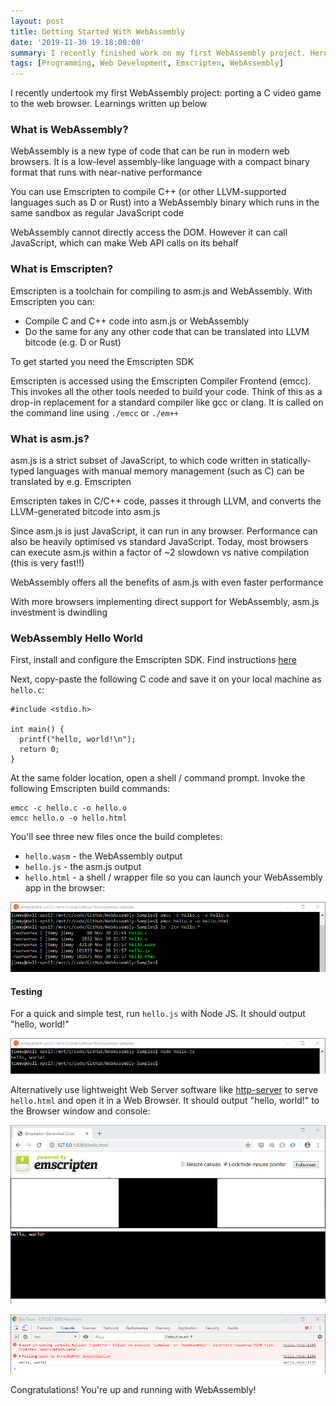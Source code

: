 ```yaml
---
layout: post
title: Getting Started With WebAssembly
date: '2019-11-30 19:18:00:00'
summary: I recently finished work on my first WebAssembly project. Here are the things I learned ...
tags: [Programming, Web Development, Emscripten, WebAssembly]
---
```


I recently undertook my first WebAssembly project: porting a C video game to the web browser. Learnings written up below


### What is WebAssembly?

WebAssembly is a new type of code that can be run in modern web browsers. It is a low-level assembly-like language with a compact binary format that runs with near-native performance

You can use Emscripten to compile C++ (or other LLVM-supported languages such as D or Rust) into a WebAssembly binary which runs in the same sandbox as regular JavaScript code

WebAssembly cannot directly access the DOM. However it can call JavaScript, which can make Web API calls on its behalf 


### What is Emscripten?

Emscripten is a toolchain for compiling to asm.js and WebAssembly. With Emscripten you can:

- Compile C and C++ code into asm.js or WebAssembly
- Do the same for any any other code that can be translated into LLVM bitcode (e.g. D or Rust)

To get started you need the Emscripten SDK

Emscripten is accessed using the Emscripten Compiler Frontend (emcc). This invokes all the other tools needed to build your code. Think of this as a drop-in replacement for a standard compiler like gcc or clang. It is called on the command line using `./emcc` or `./em++`


### What is asm.js?

asm.js is a strict subset of JavaScript, to which code written in statically-typed languages with manual memory management (such as C) can be translated by e.g. Emscripten

Emscripten takes in C/C++ code, passes it through LLVM, and converts the LLVM-generated bitcode into asm.js

Since asm.js is just JavaScript, it can run in any browser. Performance can also be heavily optimised vs standard JavaScript. Today, most browsers can execute asm.js within a factor of ~2 slowdown vs native compilation (this is very fast!!)

WebAssembly offers all the benefits of asm.js with even faster performance

With more browsers implementing direct support for WebAssembly, asm.js investment is dwindling


### WebAssembly Hello World

First, install and configure the Emscripten SDK. Find instructions <a href="https://emscripten.org/docs/getting_started/downloads.html" target="_blank">here</a> 

Next, copy-paste the following C code and save it on your local machine as `hello.c`:

```
#include <stdio.h>

int main() {
  printf("hello, world!\n");
  return 0;
}
```

At the same folder location, open a shell / command prompt. Invoke the following Emscripten build commands:

```
emcc -c hello.c -o hello.o
emcc hello.o -o hello.html
```

You'll see three new files once the build completes:

* `hello.wasm` - the WebAssembly output
* `hello.js` - the asm.js output
* `hello.html` - a shell / wrapper file so you can launch your WebAssembly app in the browser:

![](/img/posts/emscripten_hello_world_build.png)


#### Testing

For a quick and simple test, run `hello.js` with Node JS. It should output "hello, world!"

![](/img/posts/emscripten_node_js_test.png)

Alternatively use lightweight Web Server software like <a href="https://www.npmjs.com/package/http-server" target="_blank">http-server</a> to serve `hello.html` and open it in a Web Browser. It should output "hello, world!" to the Browser window and console:

![](/img/posts/emscripten_browser_test.png)

![](/img/posts/emscripten_browser_test_console.png)

Congratulations! You're up and running with WebAssembly!
